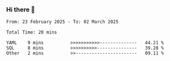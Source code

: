 ### Hi there 👋

<!--
**zhumeme/zhumeme** is a ✨ _special_ ✨ repository because its `README.md` (this file) appears on your GitHub profile.

Here are some ideas to get you started:

- 🔭 I’m currently working on ...
- 🌱 I’m currently learning ...
- 👯 I’m looking to collaborate on ...
- 🤔 I’m looking for help with ...
- 💬 Ask me about ...
- 📫 How to reach me: ...
- 😄 Pronouns: ...
- ⚡ Fun fact: ...
-->

<!--START_SECTION:waka-->

```all_time
From: 23 February 2025 - To: 02 March 2025

Total Time: 20 mins

YAML    9 mins          >>>>>>>>>>>--------------   44.21 %
SQL     8 mins          >>>>>>>>>>---------------   39.28 %
Other   2 mins          >>-----------------------   09.11 %
```

<!--END_SECTION:waka-->
